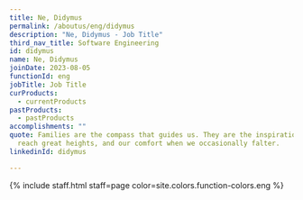 ```yaml
---
title: Ne, Didymus
permalink: /aboutus/eng/didymus
description: "Ne, Didymus - Job Title"
third_nav_title: Software Engineering
id: didymus
name: Ne, Didymus
joinDate: 2023-08-05
functionId: eng
jobTitle: Job Title
curProducts:
  - currentProducts
pastProducts:
  - pastProducts
accomplishments: ""
quote: Families are the compass that guides us. They are the inspiration to
  reach great heights, and our comfort when we occasionally falter.
linkedinId: didymus

---
```


{% include staff.html staff=page color=site.colors.function-colors.eng %}

